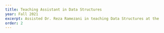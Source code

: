 ```yaml
---
title: Teaching Assistant in Data Structures
year: Fall 2021
excerpt: Assisted Dr. Reza Ramezani in teaching Data Structures at the University of Isfahan. Designed the course project for practical application of study materials.
order: 2
---
```

